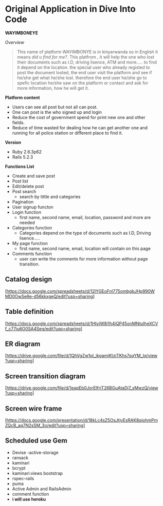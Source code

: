 # Original Application in Dive Into Code #

**WAYIMBONEYE**

*Overview*

 >This name of platform WAYIMBONYE is in kinyarwanda so in English it means *did u find for me?*. This platfrom , it will help the one who lost their documents such as I.D, driving lisence, ATM and more.....  to find it depend on the location.
 >the special user who already registed to post the document losted, the end user visit the platform and see if he/she get what he/she lost. therefore the end user he/she go to spefic location he/she saw on the platform or contact and ask for more information, how he will get it.

 **Platform content**
-	Users can see all post but not all can post.
-	One can post is the who signed up and login
-	Reduce the cost of government spend for print new one and other fields.
-	Reduce of time wasted for dealing how he can get another one and running for all police station or different place to find it.
 
**Version**

- Ruby 2.6.3p62 
- Rails 5.2.3

**Functions List**

-	Create and save post 
-	Post list
-	Edit/delete post
-	Post search
     - search by tittle and categories
-	Pagination 
-   User signup functon
-	Login function 
    - first name, second name, email, location, password and more are needed
-	Categories function 
    - Categories depend on the type of documents such as I.D, Driving lisence..... 
-	My page function 
    - first name, second name, email, location will contain on this page
-	Comments function 
    - user can write the comments for more information without page transition.

## Catalog design 

[https://docs.google.com/spreadsheets/d/12lYGEoFnI775ombgbJHp990WMD0OwSe6e-d56kkxgeQ/edit?usp=sharing]

## Table definition

[https://docs.google.com/spreadsheets/d/1HIyjW8i1h4jQP45onMNtuIheXCVf_c77ju6O0SA4Seg/edit?usp=sharing]

## ER diagram

[https://drive.google.com/file/d/1QhVgZw1pl_ikgamiKtzjTKhs7sqYM_Iq/view?usp=sharing]

## Screen transition diagram

[https://drive.google.com/file/d/1eapEb0JorEIfriT26BGuAtaDj7_xMwzQ/view?usp=sharing]

## Screen wire frame

[https://docs.google.com/presentation/d/18kLc4sZ5OsJtjvEsRAK8qiohmPmZQcB_aq7N2sSM_3o/edit?usp=sharing]


## Scheduled use Gem

- Devise
-active-storage
- ransack
- kaminari
- bcrypt
- kaminari:views bootstrap
- rspec-rails
- puma 
- Active Admin and RailsAdmin
- comment function
- **i will use heroku** 

